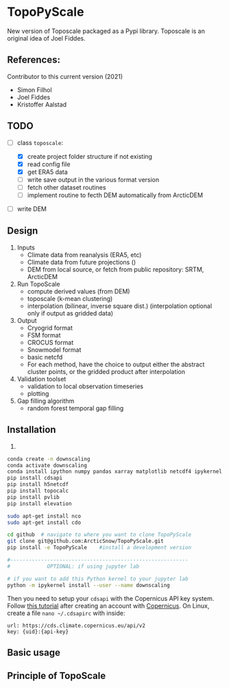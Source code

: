 # TopoPyScale
New version of Toposcale packaged as a Pypi library. Toposcale is an original idea of Joel Fiddes. 

**References:**
- 

Contributor to this current version (2021)
- Simon Filhol
- Joel Fiddes
- Kristoffer Aalstad

## TODO

- [ ] class `toposcale`:
    - [x] create project folder structure if not existing
    - [x] read config file
    - [x] get ERA5 data
    - [ ] write save output in the various format version
    - [ ] fetch other dataset routines
    - [ ] implement routine to fecth DEM automatically from ArcticDEM
- [ ] write DEM


## Design

1. Inputs
    - Climate data from reanalysis (ERA5, etc)
    - Climate data from future projections ()
    - DEM from local source, or fetch from public repository: SRTM, ArcticDEM
2. Run TopoScale
    - compute derived values (from DEM)
    - toposcale (k-mean clustering)
    - interpolation (bilinear, inverse square dist.) (interpolation optional only if output as gridded data)
3. Output
    - Cryogrid format
    - FSM format
    - CROCUS format
    - Snowmodel format
    - basic netcfd
    - For each method, have the choice to output either the abstract cluster points, or the gridded product after interpolation
4. Validation toolset
    - validation to local observation timeseries
    - plotting
5. Gap filling algorithm
    - random forest temporal gap filling
    
## Installation

1. 
```bash
conda create -n downscaling
conda activate downscaling
conda install ipython numpy pandas xarray matplotlib netcdf4 ipykernel scikit-learn rasterio
pip install cdsapi
pip install h5netcdf
pip install topocalc
pip install pvlib
pip install elevation

sudo apt-get install nco
sudo apt-get install cdo

cd github  # navigate to where you want to clone TopoPyScale
git clone git@github.com:ArcticSnow/TopoPyScale.git
pip install -e TopoPyScale    #install a development version

#----------------------------------------------------------
#            OPTIONAL: if using jupyter lab

# if you want to add this Python kernel to your jupyter lab
python -m ipykernel install --user --name downscaling
```

Then you need to setup your `cdsapi` with the Copernicus API key system. Follow [this tutorial](https://cds.climate.copernicus.eu/api-how-to#install-the-cds-api-key) after creating an account with [Copernicus](https://cds.climate.copernicus.eu/). On Linux, create a file `nano ~/.cdsapirc` with inside:

```
url: https://cds.climate.copernicus.eu/api/v2
key: {uid}:{api-key}
```


## Basic usage

## Principle of TopoScale